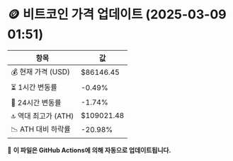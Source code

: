 # 🪙 비트코인 가격 업데이트 (2025-03-09 01:51)

| 항목                | 값 |
|--------------------|----------------|
| 💰 현재 가격 (USD) | $86146.45 |
| ⏳ 1시간 변동률    | -0.49% |
| 📆 24시간 변동률   | -1.74% |
| 🔝 역대 최고가 (ATH) | $109021.48 |
| 📉 ATH 대비 하락률 | -20.98% |

🔄 **이 파일은 GitHub Actions에 의해 자동으로 업데이트됩니다.**
